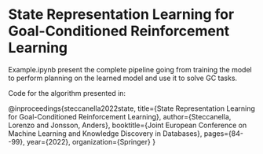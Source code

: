 # State Representation Learning for Goal-Conditioned Reinforcement Learning

Example.ipynb present the complete pipeline going from training the model to perform planning on the learned model and use it to solve GC tasks.

Code for the algorithm presented in:

@inproceedings{steccanella2022state,
  title={State Representation Learning for Goal-Conditioned Reinforcement Learning},
  author={Steccanella, Lorenzo and Jonsson, Anders},
  booktitle={Joint European Conference on Machine Learning and Knowledge Discovery in Databases},
  pages={84--99},
  year={2022},
  organization={Springer}
}
